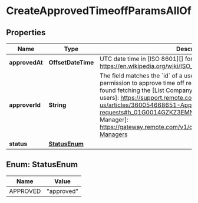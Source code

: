 

# CreateApprovedTimeoffParamsAllOf


## Properties

| Name | Type | Description | Notes |
|------------ | ------------- | ------------- | -------------|
|**approvedAt** | **OffsetDateTime** | UTC date time in [ISO 8601][] format.  [ISO 8601]: https://en.wikipedia.org/wiki/ISO_8601  |  [optional] |
|**approverId** | **String** | The field matches the &#x60;id&#x60; of a user in the Remote Platform that has permission to approve time off requests. [Available users][] can be found fetching the [List Company Manager][] endpoint.  [Available users]: https://support.remote.com/hc/en-us/articles/360054668651-Approving-Declining-time-off-requests#h_01G0014GZKZ3EMN6P7C99HAK55 [List Company Manager]: https://gateway.remote.com/v1/docs/openapi.html#tag/Company-Managers  |  [optional] |
|**status** | [**StatusEnum**](#StatusEnum) |  |  [optional] |



## Enum: StatusEnum

| Name | Value |
|---- | -----|
| APPROVED | &quot;approved&quot; |



